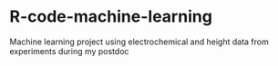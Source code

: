 # R-code-machine-learning
Machine learning project using electrochemical and height data from experiments during my postdoc
